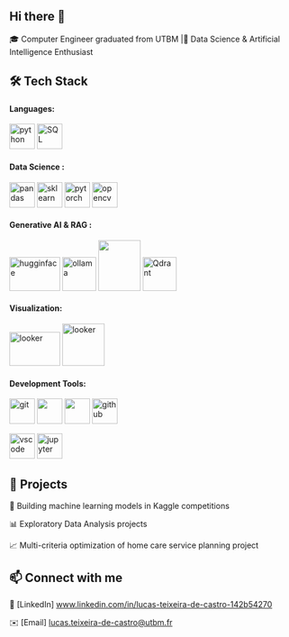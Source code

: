## Hi there 👋

🎓 Computer Engineer graduated from UTBM |🤖 Data Science & Artificial Intelligence Enthusiast

## 🛠️ Tech Stack

#### Languages: 

<p align="left">
<img src="https://cdn.jsdelivr.net/gh/devicons/devicon@latest/icons/python/python-original.svg" alt="python" width="45" height="45"/>
<img src="https://cdn.jsdelivr.net/gh/devicons/devicon@latest/icons/azuresqldatabase/azuresqldatabase-original.svg" alt="SQL" width="45" height="45" />
</p>

#### Data Science : 

<p align="left">
<img src="https://cdn.jsdelivr.net/gh/devicons/devicon@latest/icons/pandas/pandas-original-wordmark.svg" alt="pandas" width="45" height="45" />    
<img src="https://cdn.jsdelivr.net/gh/devicons/devicon@latest/icons/scikitlearn/scikitlearn-original.svg" alt="sklearn" width="45" height="45" />
<img src="https://cdn.jsdelivr.net/gh/devicons/devicon@latest/icons/pytorch/pytorch-original-wordmark.svg" alt="pytorch" width="45" height="45" />          
<img src="https://cdn.jsdelivr.net/gh/devicons/devicon@latest/icons/opencv/opencv-original-wordmark.svg" alt="opencv" width="45" height="45"/>
 </p>    

#### Generative AI & RAG : 

<p align="left">
<img src="https://imgs.search.brave.com/U8dpAnwqg_nsx2umZnEML4ggE-jT9LUKDMdKRIlqCvM/rs:fit:860:0:0:0/g:ce/aHR0cHM6Ly9odWdn/aW5nZmFjZS5jby9k/YXRhc2V0cy9odWdn/aW5nZmFjZS9icmFu/ZC1hc3NldHMvcmVz/b2x2ZS8wZmQxNGNk/NmVjYTEwMjRhNDg3/NDI3ZGI4ZDUyY2U1/ZDEwYjNhMzIxL2hm/LWxvZ28td2l0aC10/aXRsZS5wbmc" alt="hugginface" width="90" height="60" />    
  
<img src="https://imgs.search.brave.com/-YFgzU0fGDO7_Lp0mVPcKVYYubcH7wOmx4htvPN5HVQ/rs:fit:860:0:0:0/g:ce/aHR0cHM6Ly93d3cu/bGludXh0cmlja3Mu/ZnIvdXBsb2FkL29s/bGFtYS1sb2dvLnBu/Zw" alt="ollama" width="60" height="60" />
<img src="https://imgs.search.brave.com/Xr14JMyFd_0v8vpMSQ1LatU2X9_H8jKaoJn_GPrYw5w/rs:fit:860:0:0:0/g:ce/aHR0cHM6Ly9jZG4u/cHJvZC53ZWJzaXRl/LWZpbGVzLmNvbS82/NWI4Y2Q3MjgzNWNl/ZWFjZDQ0NDlhNTMv/NjgyMmZlODU4OTg5/YzgwOWVlOGYwNmZm/X0xhbkNoYWluLWxv/Z28uc3Zn" width="75" height="90" />          
<img src="https://imgs.search.brave.com/Xns3YeCGGJIbGOKum8C7H8wEBNr2XtkvbmesngFaMWg/rs:fit:860:0:0:0/g:ce/aHR0cHM6Ly9sb2dv/LnN2Z2Nkbi5jb20v/bC9xZHJhbnQtOHgu/cG5n" alt="Qdrant" width="60" height="60"/>
 </p> 

          
#### Visualization: 

<p align="left">
<img src="https://imgs.search.brave.com/Wren6p4VsRuv8wUGvP-VSQxuceluupPGnrGavxnVZd0/rs:fit:860:0:0:0/g:ce/aHR0cHM6Ly9sb2dv/aGlzdG9yeS5uZXQv/d3AtY29udGVudC91/cGxvYWRzLzIwMjMv/MDUvUG93ZXItQkkt/U3ltYm9sLTEwMjR4/NTc2LnBuZw" alt="looker" width="90" height="60"/>
<img src="https://upload.wikimedia.org/wikipedia/commons/thumb/4/4c/Looker.svg/512px-Looker.svg.png?20210222181719" alt="looker" width="75" height="75"/>
 </p> 

#### Development Tools: 

<p align="left">
<img src="https://cdn.jsdelivr.net/gh/devicons/devicon@latest/icons/git/git-original-wordmark.svg" alt="git" width="45" height="45" />
<img src="https://cdn.jsdelivr.net/gh/devicons/devicon@latest/icons/gitlab/gitlab-original.svg" width="45" height="45" />
<img src="https://cdn.jsdelivr.net/gh/devicons/devicon@latest/icons/github/github-original.svg" width="45" height="45" />
<img src="https://cdn.jsdelivr.net/gh/devicons/devicon@latest/icons/docker/docker-original-wordmark.svg" alt="github" width="45" height="45" />      
</p>     

<p align="left">
<img src="https://cdn.jsdelivr.net/gh/devicons/devicon@latest/icons/vscode/vscode-original.svg" alt="vscode" width="45" height="45"/>        
<img src="https://cdn.jsdelivr.net/gh/devicons/devicon@latest/icons/jupyter/jupyter-original-wordmark.svg" alt="jupyter" width="45" height="45"/>
</p>         
                 

## 📂 Projects

🧠 Building machine learning models in Kaggle competitions 

📊 Exploratory Data Analysis projects

📈 Multi-criteria optimization of home care service planning  project

## 📫 Connect with me

💼 [LinkedIn]
www.linkedin.com/in/lucas-teixeira-de-castro-142b54270

✉️ [Email]
lucas.teixeira-de-castro@utbm.fr


<!--
ressource utilisé pour créer le readme avec les icone : 

    - Insertions des logos : Il suffit de copier le lien d'une image sur internet avec clique droit "copier l'adresse de l'image" et l'insérer dans une balise
    https://medium.com/design-bootcamp/how-to-design-an-attractive-github-profile-readme-3618d6c53783
    https://github.com/Ileriayo/markdown-badges 
    
-->


